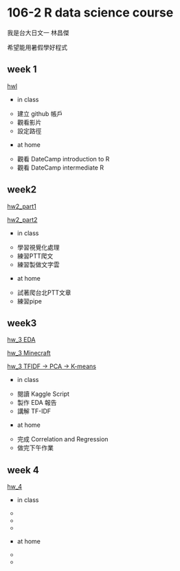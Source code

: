 ﻿
# 106-2 R data science course

我是台大日文一 林昌傑

希望能用暑假學好程式


## week 1

[hwl](https://jerry882612.github.io/Jerry882612/Week1/hw1.html)

<ul type="square">
<li>in class
</ul>

<ul type="circle">
 	<li>建立 github 帳戶 
 	<li>觀看影片
 	<li>設定路徑
</ul>


<ul type="square">
<li>at home
</ul>

<ul type="circle">
	<li>觀看 DateCamp introduction to R
	<li>觀看 DateCamp intermediate R
</ul>



## week2

[hw2_part1](https://jerry882612.github.io/Jerry882612/Week2/hw2_part1.html)

[hw2_part2](https://jerry882612.github.io/Jerry882612/Week2/hw2_part2.html)

<ul type="square">
<li>in class
</ul>

<ul type="circle">
	<li>學習視覺化處理
	<li>練習PTT爬文
	<li>練習製做文字雲
</ul>


<ul type="square">
<li>at home
</ul>

<ul type="circle">
	<li>試著爬台北PTT文章
	<li>練習pipe
</ul>


## week3


[hw_3 EDA]( https://jerry882612.github.io/Jerry882612/Week3/hw_3_Credit_Card_Clients_Dataset.html)

[hw_3 Minecraft]( https://jerry882612.github.io/Jerry882612/Week3/hw_3_MInecraft.html)

[hw_3 TFIDF -> PCA -> K-means](https://jerry882612.github.io/Jerry882612/Week3/hw_3_TFIDF,PCA,K-means.html)
<ul type="square">
<li>in class
</ul>

<ul type="circle">
	<li>閱讀 Kaggle Script
	<li>製作 EDA 報告
	<li>講解 TF-IDF
</ul>


<ul type="square">
<li>at home
</ul>

<ul type="circle">
	<li>​完成 Correlation and Regression​
	<li>做完下午作業
</ul>



## week 4

[hw_4](https://jerry882612.github.io/Jerry882612/Week4/hw_4.html)

[]()

<ul type="square">
<li>in class
</ul>

<ul type="circle">
 	<li>
 	<li>
 	<li>
</ul>


<ul type="square">
<li>at home
</ul>

<ul type="circle">
	<li>
	<li>
</ul>







